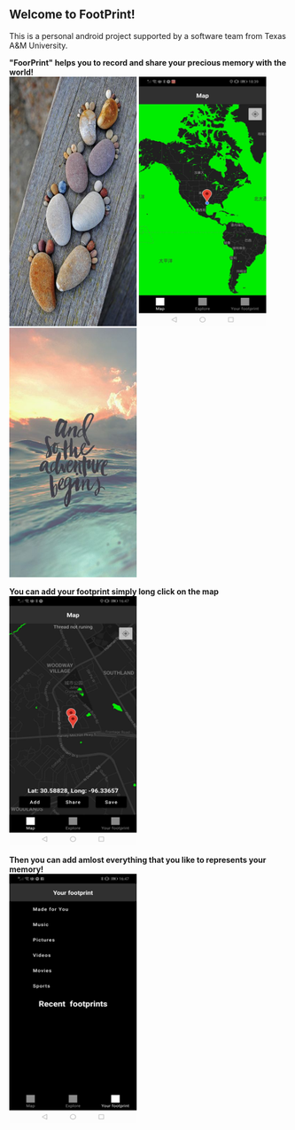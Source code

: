 Welcome to FootPrint!<br />
-----------------------------------------------
This is a personal android project supported by a software team from Texas A&M University.

**"FoorPrint" helps you to record and share your precious memory with the world!**<br />
<img src="exhibition/footprint.jpg" width="230" height="450"> <img src="exhibition/WordlMap.jpg" width="230" height="450"> <img src="exhibition/adventure.jpg" width="230" height="450"> 

**You can add your footprint simply long click on the map**<br />
<img src="exhibition/Add%20Footprint.jpg" width="230" height="450">

**Then you can add amlost everything that you like to represents your memory!**<br /> 
<img src="exhibition/Manage%20Foortprint.jpg" width="230" height="450">
